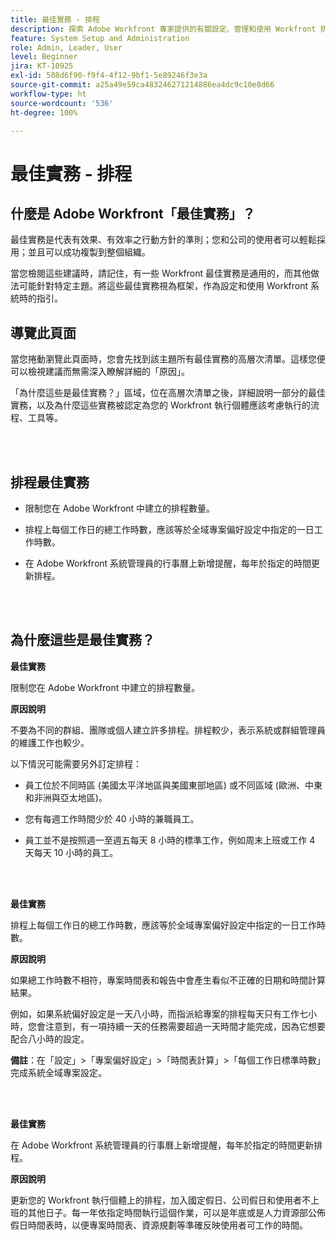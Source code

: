 ```yaml
---
title: 最佳實務 - 排程
description: 探索 Adobe Workfront 專家提供的有關設定、管理和使用 Workfront 排程的最佳實務建議。
feature: System Setup and Administration
role: Admin, Leader, User
level: Beginner
jira: KT-10925
exl-id: 508d6f90-f9f4-4f12-9bf1-5e89246f3e3a
source-git-commit: a25a49e59ca483246271214886ea4dc9c10e8d66
workflow-type: ht
source-wordcount: '536'
ht-degree: 100%

---
```


# 最佳實務 - 排程

## 什麼是 Adobe Workfront「最佳實務」？

最佳實務是代表有效果、有效率之行動方針的準則；您和公司的使用者可以輕鬆採用；並且可以成功複製到整個組織。

當您檢閱這些建議時，請記住，有一些 Workfront 最佳實務是通用的，而其他做法可能針對特定主題。將這些最佳實務視為框架，作為設定和使用 Workfront 系統時的指引。

## 導覽此頁面

當您捲動瀏覽此頁面時，您會先找到該主題所有最佳實務的高層次清單。這樣您便可以檢視建議而無需深入瞭解詳細的「原因」。

「為什麼這些是最佳實務？」區域，位在高層次清單之後，詳細說明一部分的最佳實務，以及為什麼這些實務被認定為您的 Workfront 執行個體應該考慮執行的流程、工具等。

</br>
</br>

## 排程最佳實務

* 限制您在 Adobe Workfront 中建立的排程數量。

* 排程上每個工作日的總工作時數，應該等於全域專案偏好設定中指定的一日工作時數。

* 在 Adobe Workfront 系統管理員的行事曆上新增提醒，每年於指定的時間更新排程。

</br>
</br>

## 為什麼這些是最佳實務？

**最佳實務**

限制您在 Adobe Workfront 中建立的排程數量。



**原因說明**

不要為不同的群組、團隊或個人建立許多排程。排程較少，表示系統或群組管理員的維護工作也較少。



以下情況可能需要另外訂定排程：

* 員工位於不同時區 (美國太平洋地區與美國東部地區) 或不同區域 (歐洲、中東和非洲與亞太地區)。

* 您有每週工作時間少於 40 小時的兼職員工。

* 員工並不是按照週一至週五每天 8 小時的標準工作，例如周末上班或工作 4 天每天 10 小時的員工。

</br>
</br>

**最佳實務**

排程上每個工作日的總工作時數，應該等於全域專案偏好設定中指定的一日工作時數。



**原因說明**

如果總工作時數不相符，專案時間表和報告中會產生看似不正確的日期和時間計算結果。

例如，如果系統偏好設定是一天八小時，而指派給專案的排程每天只有工作七小時，您會注意到，有一項持續一天的任務需要超過一天時間才能完成，因為它想要配合八小時的設定。

**備註**：在「設定」>「專案偏好設定」>「時間表計算」>「每個工作日標準時數」完成系統全域專案設定。

</br>
</br>


**最佳實務**

在 Adobe Workfront 系統管理員的行事曆上新增提醒，每年於指定的時間更新排程。

**原因說明**

更新您的 Workfront 執行個體上的排程，加入國定假日、公司假日和使用者不上班的其他日子。每一年依指定時間執行這個作業，可以是年底或是人力資源部公佈假日時間表時，以便專案時間表、資源規劃等準確反映使用者可工作的時間。
